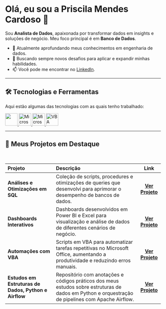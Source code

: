 # Olá, eu sou a Priscila Mendes Cardoso 👋

Sou **Analista de Dados**, apaixonada por transformar dados em insights e soluções de negócio. Meu foco principal é em **Banco de Dados**.

- 🔭 Atualmente aprofundando meus conhecimentos em engenharia de dados.
- 🌱 Buscando sempre novos desafios para aplicar e expandir minhas habilidades.
- 📫 Você pode me encontrar no [LinkedIn](https://www.linkedin.com/in/priscila-mendes-sp/).

---

## 🛠️ Tecnologias e Ferramentas

Aqui estão algumas das tecnologias com as quais tenho trabalhado:

<p align="left">
  <a href="https://skillicons.dev">
    <img src="https://skillicons.dev/icons?i=python,vscode,git,github,mysql,postgres,gcp,docker,powershell" height="40"/>
  </a>

  <a href="https://powerbi.microsoft.com/pt-br/" target="_blank">
    <img src="https://raw.githubusercontent.com/microsoft/PowerBI-Icons/24f1db8bdfab951c25db591772140d2f4ec5bc1e/SVG/Power-BI.svg" alt="Microsoft Power BI" height="40"/>
  </a>
  
  <a href="https://www.microsoft.com/pt-br/microsoft-365/excel" target="_blank">
    <img src="https://raw.githubusercontent.com/sempostma/office365-icons/4ef2ee3dc5705f4ab23bc5fc7f236884d0bc10f3/svg/excel.svg" alt="Microsoft Excel" height="40"/>
  </a>
  
  <a href="https://powerbi.microsoft.com/pt-br/" target="_blank">
    <img src="https://raw.githubusercontent.com/sempostma/office365-icons/4ef2ee3dc5705f4ab23bc5fc7f236884d0bc10f3/svg/word.svg" alt="VBA" height="40">
  </a>
</p>


---

## 🚀 Meus Projetos em Destaque

<br>

| Projeto | Descrição | Link |
| :--- | :--- | :---: |
| **Análises e Otimizações em SQL** | Coleção de scripts, procedures e otimizações de queries que desenvolvi para aprimorar o desempenho de bancos de dados. | <a href="https://pricmendes.github.io/SQL/">**Ver Projeto**</a> |
| **Dashboards Interativos** | Dashboards desenvolvidos em Power BI e Excel para visualização e análise de dados de diferentes cenários de negócio. | <a href="https://pricmendes.github.io/dashs/">**Ver Projeto**</a> |
| **Automações com VBA** | Scripts em VBA para automatizar tarefas repetitivas no Microsoft Office, aumentando a produtividade e reduzindo erros manuais. | <a href="https://pricmendes.github.io/VBA/">**Ver Projeto**</a> |
| **Estudos em Estruturas de Dados, Python e Airflow** | Repositório com anotações e códigos práticos dos meus estudos sobre estruturas de dados em Python e orquestração de pipelines com Apache Airflow. | <a href="https://pricmendes.github.io/estudos/">**Ver Projeto**</a> |



<!--
![Excel]'()
![SQL]'()
![PowerBi]'()
![Python]'()
![Pandas]'()
![Jupyter]'()
![VS Code]'()
![Google Colab]'(https://)
-->




